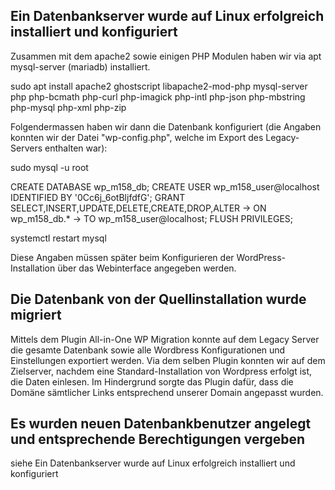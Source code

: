 ## Ein Datenbankserver wurde auf Linux erfolgreich installiert und konfiguriert
Zusammen mit dem apache2 sowie einigen PHP Modulen haben wir via apt mysql-server (mariadb) installiert.

sudo apt install apache2 ghostscript libapache2-mod-php mysql-server php php-bcmath php-curl php-imagick php-intl php-json php-mbstring php-mysql php-xml php-zip


Folgendermassen haben wir dann die Datenbank konfiguriert (die Angaben konnten wir der Datei "wp-config.php", welche im Export des Legacy-Servers enthalten war):

sudo mysql -u root



CREATE DATABASE wp_m158_db;
CREATE USER wp_m158_user@localhost IDENTIFIED BY '0Cc6j_6otBljfdfG';
GRANT SELECT,INSERT,UPDATE,DELETE,CREATE,DROP,ALTER
    -> ON wp_m158_db.*
    -> TO wp_m158_user@localhost; 
FLUSH PRIVILEGES;



systemctl restart mysql


Diese Angaben müssen später beim Konfigurieren der WordPress-Installation über das Webinterface angegeben werden.

## Die Datenbank von der Quellinstallation wurde migriert

Mittels dem Plugin All-in-One WP Migration konnte auf dem Legacy Server die gesamte Datenbank sowie alle Wordbress Konfigurationen und Einstellungen exportiert werden. Via dem selben Plugin konnten wir auf dem Zielserver, nachdem eine Standard-Installation von Wordpress erfolgt ist, die Daten einlesen. Im Hindergrund sorgte das Plugin dafür, dass die Domäne sämtlicher Links entsprechend unserer Domain angepasst wurden.

## Es wurden neuen Datenbankbenutzer angelegt und entsprechende Berechtigungen vergeben
siehe Ein Datenbankserver wurde auf Linux erfolgreich installiert und konfiguriert
